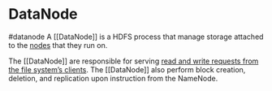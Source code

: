 # DataNode
#datanode 
A [[DataNode]] is a HDFS process that manage storage attached to the [nodes](https://datacadamia.com/db/hadoop/node) that they run on.

The [[DataNode]] are responsible for serving [read and write requests from the file system’s clients](https://datacadamia.com/db/hadoop/hdfs/client#operation "A client establishes a connection to a configurable TCP port on the NameNode machine. It talks the ClientProtocol with the NameNode.  A Remote Procedure Call (RPC) abstraction wraps both the Client Protocol and the DataNode Protocol.  Articles Relateddata integrityMemory Storage Support in HDFSFileSystem Java The Hadoop FileSystem DefinitionC language wNFS gateway"). The [[DataNode]] also perform block creation, deletion, and replication upon instruction from the NameNode.